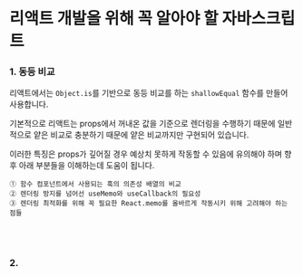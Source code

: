 # 리액트 개발을 위해 꼭 알아야 할 자바스크립트

### 1. 동등 비교

리액트에서는 `Object.is`를 기반으로 동등 비교를 하는 `shallowEqual` 함수를 만들어 사용합니다.

기본적으로 리액트는 props에서 꺼내온 값을 기준으로 렌더링을 수행하기 때문에 일반적으로 얕은 비교로 충분하기 때문에 얕은 비교까지만 구현되어 있습니다.

이러한 특징은 props가 깊어질 경우 예상치 못하게 작동할 수 있음에 유의해야 하며 향후 아래 부분들을 이해하는데 도움이 됩니다.

    ① 함수 컴포넌트에서 사용되는 훅의 의존성 배열의 비교
    ② 렌더링 방지를 넘어선 useMemo와 useCallback의 필요성
    ③ 렌더링 최적화를 위해 꼭 필요한 React.memo를 올바르게 작동시키 위해 고려해야 하는 점들

<br />
<br />

### 2.
